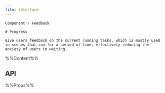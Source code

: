 ```yaml
---
file: interface
---
```


`````
Component / Feedback

# Progress

Give users feedback on the current running tasks, which is mostly used in scenes that run for a period of time, effectively reducing the anxiety of users in waiting.
`````

%%Content%%

## API

%%Props%%
